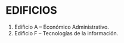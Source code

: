 # EDIFICIOS
1.	Edificio A – Económico Administrativo.
2.	Edificio F – Tecnologías de la información.